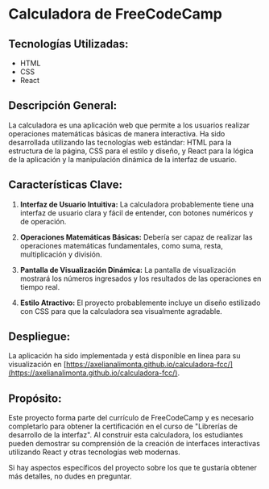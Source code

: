 # Calculadora de FreeCodeCamp

## Tecnologías Utilizadas:
- HTML
- CSS
- React

## Descripción General:
La calculadora es una aplicación web que permite a los usuarios realizar operaciones matemáticas básicas de manera interactiva. Ha sido desarrollada utilizando las tecnologías web estándar: HTML para la estructura de la página, CSS para el estilo y diseño, y React para la lógica de la aplicación y la manipulación dinámica de la interfaz de usuario.

## Características Clave:
1. **Interfaz de Usuario Intuitiva:** La calculadora probablemente tiene una interfaz de usuario clara y fácil de entender, con botones numéricos y de operación.

2. **Operaciones Matemáticas Básicas:** Debería ser capaz de realizar las operaciones matemáticas fundamentales, como suma, resta, multiplicación y división.

3. **Pantalla de Visualización Dinámica:** La pantalla de visualización mostrará los números ingresados y los resultados de las operaciones en tiempo real.

4. **Estilo Atractivo:** El proyecto probablemente incluye un diseño estilizado con CSS para que la calculadora sea visualmente agradable.

## Despliegue:
La aplicación ha sido implementada y está disponible en línea para su visualización en [https://axelianalimonta.github.io/calculadora-fcc/](https://axelianalimonta.github.io/calculadora-fcc/).

## Propósito:
Este proyecto forma parte del currículo de FreeCodeCamp y es necesario completarlo para obtener la certificación en el curso de "Librerías de desarrollo de la interfaz". Al construir esta calculadora, los estudiantes pueden demostrar su comprensión de la creación de interfaces interactivas utilizando React y otras tecnologías web modernas.

Si hay aspectos específicos del proyecto sobre los que te gustaría obtener más detalles, no dudes en preguntar.
